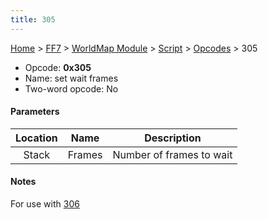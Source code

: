 ```yaml
---
title: 305
---
```


[Home](Main%20Page.md) > [FF7](FF7.md) > [WorldMap Module](FF7/WorldMap%20Module.md) > [Script](FF7/WorldMap%20Module/Script.md) > [Opcodes](FF7/WorldMap%20Module/Script/Opcodes.md) > 305

-   Opcode: **0x305**
-   Name: set wait frames
-   Two-word opcode: No

#### Parameters

| Location |  Name  |       Description        |
|:--------:|:------:|:------------------------:|
|  Stack   | Frames | Number of frames to wait |

#### Notes

For use with [306][]

  [306]: ../../../WorldMap%20Module/Script/Opcodes/306.md "wikilink"
